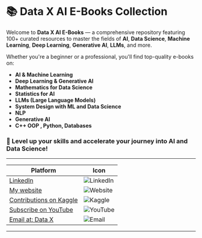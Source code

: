 # 📚 **Data X AI E-Books Collection**  

Welcome to **Data X AI E-Books** — a comprehensive repository featuring 100+ curated resources to master the fields of **AI**, **Data Science**, **Machine Learning**, **Deep Learning**, **Generative AI**, **LLMs**, and more.  

Whether you're a beginner or a professional, you'll find top-quality e-books on:  
- **AI & Machine Learning**  
- **Deep Learning & Generative AI**  
- **Mathematics for Data Science**  
- **Statistics for AI**  
- **LLMs (Large Language Models)**  
- **System Design with ML and Data Science**
-  **NLP**
-  **Generative AI**
-  **C++ OOP , Python, Databases**  

### 🚀 Level up your skills and accelerate your journey into AI and Data Science!  

---

| Platform                                             | Icon                                                                                 |
|------------------------------------------------------|--------------------------------------------------------------------------------------|
| [LinkedIn](https://www.linkedin.com/in/rajaahmedalikhan)    | ![LinkedIn](https://img.shields.io/badge/-LinkedIn-0077B5?logo=linkedin&logoColor=white)   |
| [My website](https://dataxofficial.com)              | ![Website](https://img.shields.io/badge/-Website-FF6600?logo=web&logoColor=white)         |
| [Contributions on Kaggle](https://www.kaggle.com/datascientist97) | ![Kaggle](https://img.shields.io/badge/-Kaggle-20BEFF?logo=kaggle&logoColor=white)      |
| [Subscribe on YouTube](https://www.youtube.com/@datax_official) | ![YouTube](https://img.shields.io/badge/-YouTube-FF0000?logo=youtube&logoColor=white) |
| [Email at: Data X](mailto:datascientist097@gmail.com) | ![Email](https://img.shields.io/badge/-Email-D14836?logo=gmail&logoColor=white)          |  

---  
